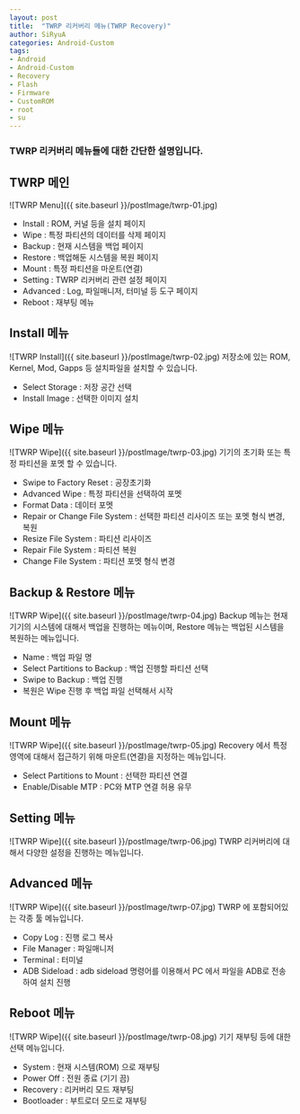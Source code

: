 ```yaml
---
layout: post
title:  "TWRP 리커버리 메뉴(TWRP Recovery)"
author: SiRyuA
categories: Android-Custom
tags:
- Android
- Android-Custom
- Recovery
- Flash
- Firmware
- CustomROM
- root
- su
---
```


### TWRP 리커버리 메뉴들에 대한 간단한 설명입니다.

## TWRP 메인
![TWRP Menu]({{ site.baseurl }}/postImage/twrp-01.jpg)
* Install : ROM, 커널 등을 설치 페이지
* Wipe : 특정 파티션의 데이터를 삭제 페이지
* Backup : 현재 시스템을 백업 페이지
* Restore : 백업해둔 시스템을 복원 페이지
* Mount : 특정 파티션을 마운트(연결)
* Setting : TWRP 리커버리 관련 설정 페이지
* Advanced : Log, 파일매니저, 터미널 등 도구 페이지
* Reboot : 재부팅 메뉴


## Install 메뉴
![TWRP Install]({{ site.baseurl }}/postImage/twrp-02.jpg)
저장소에 있는 ROM, Kernel, Mod, Gapps 등 설치파일을 설치할 수 있습니다.
* Select Storage : 저장 공간 선택
* Install Image : 선택한 이미지 설치


## Wipe 메뉴
![TWRP Wipe]({{ site.baseurl }}/postImage/twrp-03.jpg)
기기의 초기화 또는 특정 파티션을 포멧 할 수 있습니다.
* Swipe to Factory Reset : 공장초기화
* Advanced Wipe : 특정 파티션을 선택하여 포멧
* Format Data : 데이터 포멧
* Repair or Change File System : 선택한 파티션 리사이즈 또는 포멧 형식 변경, 복원
* Resize File System : 파티션 리사이즈
* Repair File System : 파티션 복원
* Change File System : 파티션 포멧 형식 변경


## Backup & Restore 메뉴
![TWRP Wipe]({{ site.baseurl }}/postImage/twrp-04.jpg)
Backup 메뉴는 현재 기기의 시스템에 대해서 백업을 진행하는 메뉴이며, Restore 메뉴는 백업된 시스템을 복원하는 메뉴입니다.
* Name : 백업 파일 명
* Select Partitions to Backup : 백업 진행할 파티션 선택
* Swipe to Backup : 백업 진행
* 복원은 Wipe 진행 후 백업 파일 선택해서 시작


## Mount 메뉴
![TWRP Wipe]({{ site.baseurl }}/postImage/twrp-05.jpg)
Recovery 에서 특정 영역에 대해서 접근하기 위해 마운트(연결)을 지정하는 메뉴입니다.
* Select Partitions to Mount : 선택한 파티션 연결
* Enable/Disable MTP : PC와 MTP 연결 허용 유무


## Setting 메뉴
![TWRP Wipe]({{ site.baseurl }}/postImage/twrp-06.jpg)
TWRP 리커버리에 대해서 다양한 설정을 진행하는 메뉴입니다.


## Advanced 메뉴
![TWRP Wipe]({{ site.baseurl }}/postImage/twrp-07.jpg)
TWRP 에 포함되어있는 각종 툴 메뉴입니다.
* Copy Log : 진행 로그 복사
* File Manager : 파일매니저
* Terminal : 터미널
* ADB Sideload : adb sideload 명령어를 이용해서 PC 에서 파일을 ADB로 전송하여 설치 진행

## Reboot 메뉴
![TWRP Wipe]({{ site.baseurl }}/postImage/twrp-08.jpg)
기기 재부팅 등에 대한 선택 메뉴입니다.
* System : 현재 시스템(ROM) 으로 재부팅
* Power Off : 전원 종료 (기기 끔)
* Recovery : 리커버리 모드 재부팅
* Bootloader : 부트로더 모드로 재부팅
